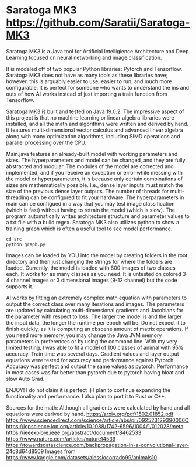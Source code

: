 # Saratoga MK3 https://github.com/Saratii/Saratoga-MK3
Saratoga MK3 is a Java tool for Artificial Intelligience Architecture and Deep Learning focused on neural networking and image classification.

It is modeled off of two popular Python libraries: Pytorch and Tensorflow.
Saratoga MK3 does not have as many tools as these libraries have; however, this is arguably easier to use, easier to run, and much more configurable. It is perfect for someone who wants to understand the ins and outs of how AI works instead of just importing a train function from Tensorflow.


Saratoga MK3 is built and tested on Java 19.0.2.
The impressive aspect of this project is that no machine learning or linear algebra libraries were installed, and all the math and algorithms were written and derived by hand.
It features multi-dimensional vector calculus and advanced linear algebra along with many optimization algorithms, including SIMD operations and parallel processing over the CPU.


Main.java features an already-built model with working parameters and sizes. The hyperparameters and model can be changed, and they are fully abstracted and modular. The modules of the model are corrected and implemented, and if you receive an exception or error while messing with the model or hyperparameters, it is because only certain combinations of sizes are mathematically possible.
I.e., dense layer inputs must match the size of the previous dense layer outputs. The number of threads for multi-threading can be configured to fit your hardware. The hyperparameters in main can be configued in a way that you may test image classification (which is fast) without having to retrain the model (which is slow). The program automatically writes architecture structure and parameter values to a txt file with a build regex. 
Saratoga MK3 also utilizes python to show a training graph which is often a useful tool to see model performance. 

```
cd src 
python graph.py
```


Images can be loaded by YOU into the model by creating folders in the root directory and then just changing the strings for where the folders are loaded. Currently, the model is loaded with 600 images of two classes each. It works for as many classes as you need. It is untested on colored 3-4 channel images or 3 dimensional images (9-12 channel) but the code supports it. 


AI works by fitting an extremely complex math equation with parameters to output the correct class over many iterations and images. The parameters are updated by calculating multi-dimensional gradients and Jacobians for the parameter with respect to loss. The larger the model is and the larger the input data, the longer the runtime per epoch will be. Do not expect it to finish quickly, as it is computing an obscene amount of matrix operations. If you need more memory, you may change the Java JVM memory parameters in preferences or by using the command line. With my very limited testing, I was able to fit a model of 100 classes of animal with 95% accuracy. Train time was several days. Gradient values and layer output equations were tested for accuracy and performance against Pytorch. Accuracy was perfect and output the same values as pytorch. Performance in most cases was far better than pytorch due to pytorch having bloat and slow Auto Grad. 


ENJOY! I do not claim it is perfect :)
I plan to continue expanding the functionality and performance.
I also plan to port it to Rust or C++.


Sources for the math: Although all gradients were calculated by hand and all equations were derived by hand.
https://arxiv.org/pdf/1502.01852.pdf
https://www.sciencedirect.com/science/article/abs/pii/092523129390006O
https://iopscience.iop.org/article/10.1088/1742-6596/1004/1/012028/meta
https://ieeexplore.ieee.org/abstract/document/8462533
https://www.nature.com/articles/nature14539
https://towardsdatascience.com/backpropagation-in-a-convolutional-layer-24c8d64d8509
Images from https://www.kaggle.com/datasets/alessiocorrado99/animals10 



